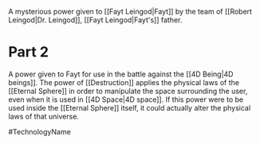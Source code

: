 A mysterious power given to <span class="people">[[Fayt Leingod|Fayt]]</span> by the team of <span class="people">[[Robert Leingod|Dr. Leingod]]</span>, <span class="people">[[Fayt Leingod|Fayt's]]</span> father.

# Part 2

A power given to Fayt for use in the battle against the <span class="races">[[4D Being|4D beings]]</span>.  The power of <span class="miscellaneous">[[Destruction]]</span> applies the physical laws of the <span class="miscellaneous">[[Eternal Sphere]]</span> in order to manipulate the space surrounding the user, even when it is used in <span class="political-bodies-places">[[4D Space|4D space]]</span>.
If this power were to be used inside the <span class="miscellaneous">[[Eternal Sphere]]</span> itself, it could actually alter the physical laws of that universe.

#TechnologyName